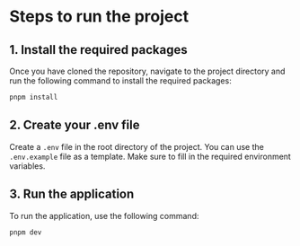 # Steps to run the project

## 1. Install the required packages

Once you have cloned the repository, navigate to the project directory and run the following command to install the required packages:

```bash
pnpm install
```

## 2. Create your .env file

Create a `.env` file in the root directory of the project. You can use the `.env.example` file as a template. Make sure to fill in the required environment variables.

## 3. Run the application

To run the application, use the following command:

```bash
pnpm dev
```
